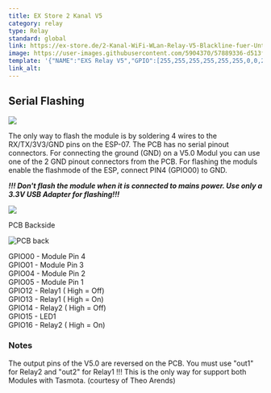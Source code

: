 ```yaml
---
title: EX Store 2 Kanal V5
category: relay
type: Relay
standard: global
link: https://ex-store.de/2-Kanal-WiFi-WLan-Relay-V5-Blackline-fuer-Unterputzmontage
image: https://user-images.githubusercontent.com/5904370/57889336-d513fc00-7834-11e9-923f-b4058b8d5c7f.png
template: '{"NAME":"EXS Relay V5","GPIO":[255,255,255,255,255,255,0,0,21,22,31,52,32],"FLAG":0,"BASE":16}' 
link_alt: 
---
```

## Serial Flashing

![](https://user-images.githubusercontent.com/43306023/46314990-7ca52c80-c5cc-11e8-8e2c-6d355b71aebc.jpg)

The only way to flash the module is by soldering 4 wires to the RX/TX/3V3/GND pins on the ESP-07. The PCB has no serial pinout connectors. 
For connecting the ground (GND) on a V5.0 Modul you can use one of the 2 GND pinout connectors from the PCB. For flashing the moduls enable the flashmode of the ESP, connect PIN4 (GPIO00) to GND.  

**_!!! Don't flash the module when it is connected to mains power. Use only a 3.3V USB Adapter for flashing!!!_**

![](https://user-images.githubusercontent.com/43306023/46250630-1c34b480-c43f-11e8-9af9-9718ee243fe1.PNG)

PCB Backside

![PCB back](https://user-images.githubusercontent.com/43306023/46289287-e865a600-c588-11e8-94e2-52c46209b50b.jpg)

GPIO00 - Module Pin 4  
GPIO01 - Module Pin 3  
GPIO04 - Module Pin 2  
GPIO05 - Module Pin 1  
GPIO12 - Relay1 ( High = Off)  
GPIO13 - Relay1 ( High = On)  
GPIO14 - Relay2 ( High = Off)  
GPIO15 - LED1  
GPIO16 - Relay2 ( High = On)  


### Notes   

The output pins of the V5.0 are reversed on the PCB. You must use "out1" for Relay2 and "out2" for Relay1 !!! This is the only way for support both Modules with Tasmota. (courtesy of Theo Arends)



